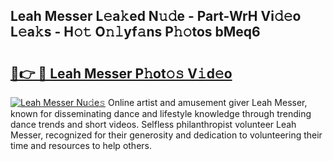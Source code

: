 ## Leah Messer L𝚎a𝚔ed N𝚞𝚍e - Part-WrH Vi𝚍𝚎o L𝚎a𝚔s - H𝚘𝚝 O𝚗𝚕yf𝚊ns P𝚑𝚘tos bMeq6

# <h2><a href="http://kf40cf.oniu.top/?m=Leah+Messer">🔗👉 🔴 Leah Messer P𝚑ot𝚘𝚜 V𝚒d𝚎o</a></h2>

[![Leah Messer Nu𝚍e𝚜](https://i.imgur.com/0qMVB7G.gif)](http://kf40cf.oniu.top/?m=Leah+Messer)
Online artist and amusement giver Leah Messer, known for disseminating dance and lifestyle knowledge through trending dance trends and short videos. Selfless philanthropist volunteer Leah Messer, recognized for their generosity and dedication to volunteering their time and resources to help others.  
